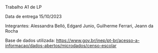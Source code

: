 Trabalho A1 de LP

Data de entrega 15/10/2023

Integrantes: Alessandra Belló, Edgard Junio, Guilherme Ferrari, Jeann da Rocha

Base de dados utilizada: https://www.gov.br/inep/pt-br/acesso-a-informacao/dados-abertos/microdados/censo-escolar
